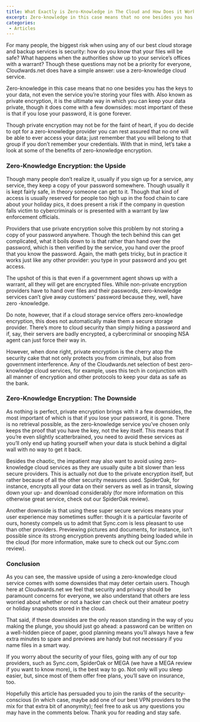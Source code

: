 ```yaml
---
title: What Exactly is Zero-Knowledge in The Cloud and How Does it Work?
excerpt: Zero-knowledge in this case means that no one besides you has the keys to your data, not even the service you’re storing your files with.
categories:
 - Articles
---
```

For many people, the biggest risk when using any of our best cloud storage and backup services is security: how do you know that your files will be safe? What happens when the authorities show up to your service’s offices with a warrant? Though these questions may not be a priority for everyone, Cloudwards.net does have a simple answer: use a zero-knowledge cloud service.

Zero-knowledge in this case means that no one besides you has the keys to your data, not even the service you’re storing your files with. Also known as private encryption, it is the ultimate way in which you can keep your data private, though it does come with a few downsides: most important of these is that if you lose your password, it is gone forever.

Though private encryption may not be for the faint of heart, if you do decide to opt for a zero-knowledge provider you can rest assured that no one will be able to ever access your data; just remember that you will belong to that group if you don’t remember your credentials. With that in mind, let’s take a look at some of the benefits of zero-knowledge encryption.

### Zero-Knowledge Encryption: the Upside
 
Though many people don’t realize it, usually if you sign up for a service, any service, they keep a copy of your password somewhere. Though usually it is kept fairly safe, in theory someone can get to it. Though that kind of access is usually reserved for people too high up in the food chain to care about your holiday pics, it does present a risk if the company in question falls victim to cybercriminals or is presented with a warrant by law enforcement officials.

Providers that use private encryption solve this problem by not storing a copy of your password anywhere. Though the tech behind this can get complicated, what it boils down to is that rather than hand over the password, which is then verified by the service, you hand over the proof that you know the password. Again, the math gets tricky, but in practice it works just like any other provider: you type in your password and you get access.

The upshot of this is that even if a government agent shows up with a warrant, all they will get are encrypted files. While non-private encryption providers have to hand over files and their passwords, zero-knowledge services can’t give away customers’ password because they, well, have zero -knowledge. 

Do note, however, that if a cloud storage service offers zero-knowledge encryption, this does not automatically make them a secure storage provider. There’s more to cloud security than simply hiding a password and if, say, their servers are badly encrypted, a cybercriminal or snooping NSA agent can just force their way in.

However, when done right, private encryption is the cherry atop the security cake that not only protects you from criminals, but also from government interference. Any of the Cloudwards.net selection of best zero-knowledge cloud services, for example, uses this tech in conjunction with all manner of encryption and other protocols to keep your data as safe as the bank.

### Zero-Knowledge Encryption: The Downside
 
As nothing is perfect, private encryption brings with it a few downsides, the most important of which is that if you lose your password, it is gone. There is no retrieval possible, as the zero-knowledge service you’ve chosen only keeps the proof that you have the key, not the key itself. This means that if you’re even slightly scatterbrained, you need to avoid these services as you’ll only end up hating yourself when your data is stuck behind a digital wall with no way to get it back.

Besides the chaotic, the impatient may also want to avoid using zero-knowledge cloud services as they are usually quite a bit slower than less secure providers. This is actually not due to the private encryption itself, but rather because of all the other security measures used. SpiderOak, for instance, encrypts all your data on their servers as well as in transit, slowing down your up- and download considerably (for more information on this otherwise great service, check out our SpiderOak review).

Another downside is that using these super secure services means your user experience may sometimes suffer: though it is a particular favorite of ours, honesty compels us to admit that Sync.com is less pleasant to use than other providers. Previewing pictures and documents, for instance, isn’t possible since its strong encryption prevents anything being loaded while in the cloud (for more information, make sure to check out our Sync.com review).

### Conclusion

As you can see, the massive upside of using a zero-knowledge cloud service comes with some downsides that may deter certain users. Though here at Cloudwards.net we feel that security and privacy should be paramount concerns for everyone, we also understand that others are less worried about whether or not a hacker can check out their amateur poetry or holiday snapshots stored in the cloud.

That said, if these downsides are the only reason standing in the way of you making the plunge, you should just go ahead: a password can be written on a well-hidden piece of paper, good planning means you’ll always have a few extra minutes to spare and previews are handy but not necessary if you name files in a smart way.

If you worry about the security of your files, going with any of our top providers, such as Sync.com, SpiderOak or MEGA (we have a MEGA review if you want to know more), is the best way to go. Not only will you sleep easier, but, since most of them offer free plans, you’ll save on insurance, too.

Hopefully this article has persuaded you to join the ranks of the security-conscious (in which case, maybe add one of our best VPN providers to the mix for that extra bit of anonymity); feel free to ask us any questions you may have in the comments below. Thank you for reading and stay safe.
